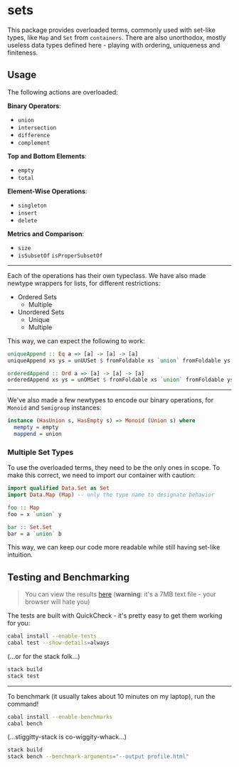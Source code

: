 sets
====

This package provides overloaded terms, commonly used with set-like types,
like `Map` and `Set` from `containers`. There are also unorthodox, mostly useless
data types defined here - playing with ordering, uniqueness and finiteness.

## Usage

The following actions are overloaded:

__Binary Operators__:

- `union`
- `intersection`
- `difference`
- `complement`

__Top and Bottom Elements__:

- `empty`
- `total`

__Element-Wise Operations__:

- `singleton`
- `insert`
- `delete`

__Metrics and Comparison__:

- `size`
- `isSubsetOf` `isProperSubsetOf`

---

Each of the operations has their own typeclass. We have also made newtype wrappers
for lists, for different restrictions:

- Ordered Sets
    - Multiple
- Unordered Sets
    - Unique
    - Multiple

This way, we can expect the following to work:

```haskell
uniqueAppend :: Eq a => [a] -> [a] -> [a]
uniqueAppend xs ys = unUUSet $ fromFoldable xs `union` fromFoldable ys

orderedAppend :: Ord a => [a] -> [a] -> [a]
orderedAppend xs ys = unOMSet $ fromFoldable xs `union` fromFoldable ys
```

---

We've also made a few newtypes to encode our binary operations, for `Monoid`
and `Semigroup` instances:

```haskell
instance (HasUnion s, HasEmpty s) => Monoid (Union s) where
  mempty = empty
  mappend = union
```

### Multiple Set Types

To use the overloaded terms, they need to be the only ones in scope. To make this
correct, we need to import our container with caution:

```haskell
import qualified Data.Set as Set
import Data.Map (Map) -- only the type name to designate behavior

foo :: Map
foo = x `union` y

bar :: Set.Set
bar = a `union` b
```

This way, we can keep our code more readable while still having set-like intuition.

## Testing and Benchmarking

> You can view the results [here](https://github.com/athanclark/sets/raw/master/profile.html)
> (__warning__: it's a 7MB text file - your browser will hate you)

The tests are built with QuickCheck - it's pretty easy to get them working for you:

```bash
cabal install --enable-tests
cabal test --show-details=always
```

(...or for the stack folk...)

```bash
stack build
stack test
```

---

To benchmark (it usually takes about 10 minutes on my laptop), run the command!

```bash
cabal install --enable-benchmarks
cabal bench
```

(...stiggitty-stack is co-wiggity-whack...)

```bash
stack build
stack bench --benchmark-arguments="--output profile.html"
```
